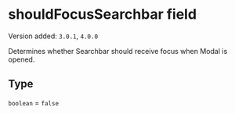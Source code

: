 # shouldFocusSearchbar field

Version added: `3.0.1`, `4.0.0`

Determines whether Searchbar should receive focus when Modal is opened.

## Type

`boolean` = `false`
